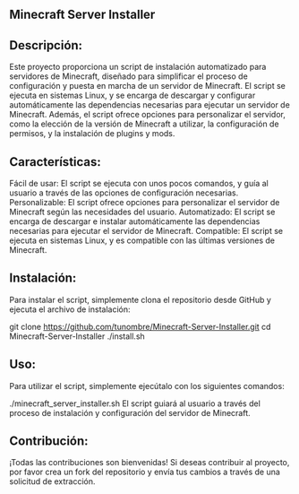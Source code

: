 ## Minecraft Server Installer

## Descripción:
Este proyecto proporciona un script de instalación automatizado para servidores de Minecraft, diseñado para simplificar el proceso de configuración y puesta en marcha de un servidor de Minecraft. El script se ejecuta en sistemas Linux, y se encarga de descargar y configurar automáticamente las dependencias necesarias para ejecutar un servidor de Minecraft. Además, el script ofrece opciones para personalizar el servidor, como la elección de la versión de Minecraft a utilizar, la configuración de permisos, y la instalación de plugins y mods.

## Características:
Fácil de usar: El script se ejecuta con unos pocos comandos, y guía al usuario a través de las opciones de configuración necesarias.
Personalizable: El script ofrece opciones para personalizar el servidor de Minecraft según las necesidades del usuario.
Automatizado: El script se encarga de descargar e instalar automáticamente las dependencias necesarias para ejecutar el servidor de Minecraft.
Compatible: El script se ejecuta en sistemas Linux, y es compatible con las últimas versiones de Minecraft.

## Instalación:
Para instalar el script, simplemente clona el repositorio desde GitHub y ejecuta el archivo de instalación:

git clone https://github.com/tunombre/Minecraft-Server-Installer.git
cd Minecraft-Server-Installer
./install.sh

## Uso:
Para utilizar el script, simplemente ejecútalo con los siguientes comandos:

./minecraft_server_installer.sh
El script guiará al usuario a través del proceso de instalación y configuración del servidor de Minecraft.

## Contribución:
¡Todas las contribuciones son bienvenidas! Si deseas contribuir al proyecto, por favor crea un fork del repositorio y envía tus cambios a través de una solicitud de extracción.
